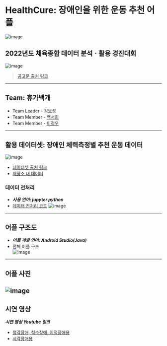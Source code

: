 # HealthCure: 장애인을 위한 운동 추천 어플

![image](https://user-images.githubusercontent.com/62353647/202908243-ac6b2aba-9760-455e-9ab5-c454c5d58f18.png)

## 2022년도 체육종합 데이터 분석ㆍ활용 경진대회
![image](https://user-images.githubusercontent.com/62353647/202624753-524b1502-1cf5-42c9-bf91-80e2433172ad.jpeg)
> [공고문 출처 링크](http://kspo.or.kr/kspo/bbs/B0000099/view.do?nttId=60750&menuNo=200435&pageIndex=1)  
---
## Team: 휴가백개
* Team Leader - [김보성](https://github.com/boseong0636)
* Team Member - [백서희](https://github.com/soycong)
* Team Member - [이정우](https://github.com/201910804)  

---
## 활용 데이터셋: 장애인 체력측정별 추천 운동 데이터
![image](https://user-images.githubusercontent.com/62353647/202628800-120524c1-bbb7-4dad-9c2e-2cb607743eee.png)
* [데이터셋 출처 링크](https://www.bigdata-culture.kr/bigdata/user/data_market/detail.do?id=37c48c00-151f-11ec-bbc0-d7035fffebeb)
* [저장소 내 데이터](https://github.com/soycong/HealthCure/tree/main/Data)  

### 데이터 전처리
* ***사용 언어: jupyter python***
* [데이터 전처리 코드](https://github.com/soycong/HealthCure/tree/main/DataAnalysis)
![image](https://user-images.githubusercontent.com/62353647/202632808-ecc87a19-67c6-46ff-bfaa-5dd563a865d3.png)  

---
## 어플 구조도
* ***어플 개발 언어: Android Studio(Java)***
* 전체 어플 구조  
![image](https://user-images.githubusercontent.com/62353647/202903941-a1dc1eef-e26b-434f-8c06-bf94f3fe253b.png)
---
## 어플 사진
![image]("https://user-images.githubusercontent.com/62353647/202908868-3bf7b141-7cd1-441d-9f16-2b1803660a53.png")
---
## 시연 영상
***시연 영상 Youtube 링크***
* [청각장애, 척수장애, 지적장애용](https://youtu.be/Q2szVXufA8I)
* [시각장애용](https://youtu.be/RHFoe5cKXU4)
